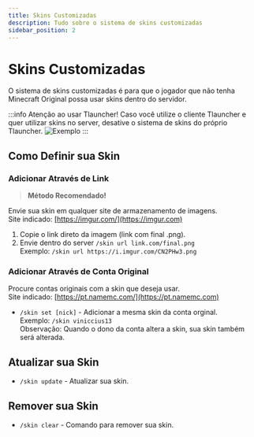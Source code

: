```yaml
---
title: Skins Customizadas
description: Tudo sobre o sistema de skins customizadas
sidebar_position: 2
---
```


# Skins Customizadas

O sistema de skins customizadas é para que o jogador que não tenha Minecraft Original possa usar skins dentro do servidor.

:::info Atenção ao usar Tlauncher!
Caso você utilize o cliente Tlauncher e quer utilizar skins no server, desative o sistema de skins do próprio Tlauncher.
![Exemplo](https://cdn.discordapp.com/attachments/730263790377107477/739543620226515016/unknown.png)
:::

## Como Definir sua Skin

### Adicionar Através de Link

> **Método Recomendado!**

Envie sua skin em qualquer site de armazenamento de imagens.  
Site indicado: [https://imgur.com/](https://imgur.com)

1. Copie o link direto da imagem (link com final .png).
2. Envie dentro do server `/skin url link.com/final.png`  
Exemplo: `/skin url https://i.imgur.com/CN2PHw3.png`

### Adicionar Através de Conta Original

Procure contas originais com a skin que deseja usar.  
Site indicado: [https://pt.namemc.com/](https://pt.namemc.com)

* `/skin set [nick]` - Adicionar a mesma skin da conta orginal.  
Exemplo: `/skin viniccius13`  
Observação: Quando o dono da conta altera a skin, sua skin também será alterada.

## Atualizar sua Skin
* `/skin update` - Atualizar sua skin.

## Remover sua Skin
* `/skin clear` - Comando para remover sua skin.